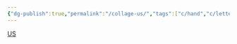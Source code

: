 ```yaml
---
{"dg-publish":true,"permalink":"/collage-us/","tags":["c/hand","c/letters","c/blue","c/abstract"],"created":"2024-01-03T09:51:18.283-05:00","updated":"2024-01-03T09:51:37.936-05:00"}
---
```



[US](https://www.instagram.com/p/CGnVE4QBPFK/)
